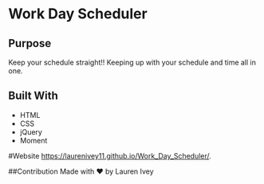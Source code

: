 # Work Day Scheduler

## Purpose
Keep your schedule straight!! Keeping up with your schedule and time all in one.

## Built With
* HTML
* CSS
* jQuery
* Moment

#Website
https://laurenivey11.github.io/Work_Day_Scheduler/.

##Contribution
Made with ❤️ by Lauren Ivey
